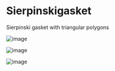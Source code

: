 # Sierpinskigasket
Sierpinski gasket with triangular polygons 


![image](https://user-images.githubusercontent.com/60716910/213311827-821b5030-96a4-4fcc-b1f6-513e75482501.png)


![image](https://user-images.githubusercontent.com/60716910/213311863-a4b04492-8254-4a79-a710-cd840b862c5a.png)


![image](https://user-images.githubusercontent.com/60716910/213311938-ac2abac8-401a-43d6-b398-905898e38041.png)

